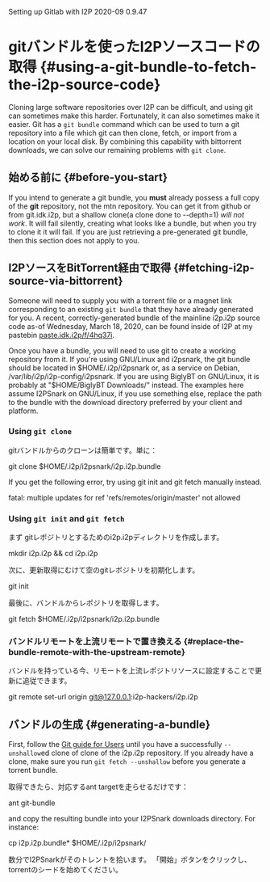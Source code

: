  Setting up Gitlab
with I2P 2020-09 0.9.47 

# gitバンドルを使ったI2Pソースコードの取得 {#using-a-git-bundle-to-fetch-the-i2p-source-code}

Cloning large software repositories over I2P can be difficult, and using
git can sometimes make this harder. Fortunately, it can also sometimes
make it easier. Git has a `git bundle` command which can be used to turn
a git repository into a file which git can then clone, fetch, or import
from a location on your local disk. By combining this capability with
bittorrent downloads, we can solve our remaining problems with
`git clone`.

## 始める前に {#before-you-start}

If you intend to generate a git bundle, you **must** already possess a
full copy of the **git** repository, not the mtn repository. You can get
it from github or from git.idk.i2p, but a shallow clone(a clone done to
--depth=1) *will not* *work*. It will fail silently, creating what looks
like a bundle, but when you try to clone it it will fail. If you are
just retrieving a pre-generated git bundle, then this section does not
apply to you.

## I2PソースをBitTorrent経由で取得 {#fetching-i2p-source-via-bittorrent}

Someone will need to supply you with a torrent file or a magnet link
corresponding to an existing `git bundle` that they have already
generated for you. A recent, correctly-generated bundle of the mainline
i2p.i2p source code as-of Wednesday, March 18, 2020, can be found inside
of I2P at my pastebin
[paste.idk.i2p/f/4hq37i](http://paste.idk.i2p/f/4h137i).

Once you have a bundle, you will need to use git to create a working
repository from it. If you're using GNU/Linux and i2psnark, the git
bundle should be located in \$HOME/.i2p/i2psnark or, as a service on
Debian, /var/lib/i2p/i2p-config/i2psnark. If you are using BiglyBT on
GNU/Linux, it is probably at "\$HOME/BiglyBT Downloads/" instead. The
examples here assume I2PSnark on GNU/Linux, if you use something else,
replace the path to the bundle with the download directory preferred by
your client and platform.

### Using `git clone`

gitバンドルからのクローンは簡単です。単に：

 git clone $HOME/.i2p/i2psnark/i2p.i2p.bundle

If you get the following error, try using git init and git fetch
manually instead.

 fatal: multiple updates for ref 'refs/remotes/origin/master' not allowed

### Using `git init` and `git fetch`

まず gitレポジトリとするためのi2p.i2pディレクトリを作成します。

 mkdir i2p.i2p && cd i2p.i2p

次に、更新取得にむけて空のgitレポジトリを初期化します。

 git init

最後に、バンドルからレポジトリを取得します。

 git fetch $HOME/.i2p/i2psnark/i2p.i2p.bundle

### バンドルリモートを上流リモートで置き換える {#replace-the-bundle-remote-with-the-upstream-remote}

バンドルを持っている今、リモートを上流レポジトリソースに設定することで更新に追従できます。

 git remote set-url origin git@127.0.0.1:i2p-hackers/i2p.i2p

## バンドルの生成 {#generating-a-bundle}

First, follow the [Git guide for Users](GIT.md) until you have a
successfully `--unshallow`ed clone of clone of the i2p.i2p repository.
If you already have a clone, make sure you run `git fetch --unshallow`
before you generate a torrent bundle.

取得できたら、対応するant targetを走らせるだけです：

 ant git-bundle

and copy the resulting bundle into your I2PSnark downloads directory.
For instance:

 cp i2p.i2p.bundle* $HOME/.i2p/i2psnark/

数分でI2PSnarkがそのトレントを拾います。
「開始」ボタンをクリックし、torrentのシードを始めてください。


